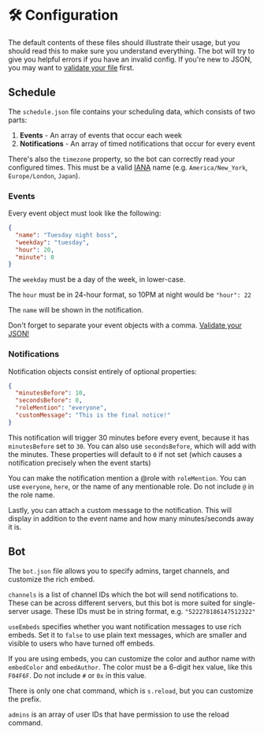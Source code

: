# 🛠️ Configuration

The default contents of these files should illustrate their usage, but you should read this to make sure you understand everything. The bot will try to give you helpful errors if you have an invalid config. If you're new to JSON, you may want to [validate your file](https://jsonlint.com/) first.

## Schedule

The `schedule.json` file contains your scheduling data, which consists of two parts:

1. **Events** - An array of events that occur each week
2. **Notifications** - An array of timed notifications that occur for every event

There's also the `timezone` property, so the bot can correctly read your configured times. This must be a valid [IANA](https://en.wikipedia.org/wiki/List_of_tz_database_time_zones) name (e.g. `America/New_York`, `Europe/London`, `Japan`).

### Events

Every event object must look like the following:

```json
{
  "name": "Tuesday night boss",
  "weekday": "tuesday",
  "hour": 20,
  "minute": 0
}
```

The `weekday` must be a day of the week, in lower-case.

The `hour` must be in 24-hour format, so 10PM at night would be `"hour": 22`

The `name` will be shown in the notification.

Don't forget to separate your event objects with a comma. [Validate your JSON!](https://jsonlint.com/)

### Notifications

Notification objects consist entirely of optional properties:

```json
{
  "minutesBefore": 10,
  "secondsBefore": 0,
  "roleMention": "everyone",
  "customMessage": "This is the final notice!"
}
```

This notification will trigger 30 minutes before every event, because it has `minutesBefore` set to `30`. You can also use `secondsBefore`, which will add with the minutes. These properties will default to `0` if not set (which causes a notification precisely when the event starts)

You can make the notification mention a @role with `roleMention`. You can use `everyone`, `here`, or the name of any mentionable role. Do not include `@` in the role name.

Lastly, you can attach a custom message to the notification. This will display in addition to the event name and how many minutes/seconds away it is.

## Bot

The `bot.json` file allows you to specify admins, target channels, and customize the rich embed.

`channels` is a list of channel IDs which the bot will send notifications to. These can be across different servers, but this bot is more suited for single-server usage. These IDs must be in string format, e.g. `"522278186147512322"`

`useEmbeds` specifies whether you want notification messages to use rich embeds. Set it to `false` to use plain text messages, which are smaller and visible to users who have turned off embeds.

If you are using embeds, you can customize the color and author name with `embedColor` and `embedAuthor`. The color must be a 6-digit hex value, like this `F04F6F`. Do not include `#` or `0x` in this value.

There is only one chat command, which is `s.reload`, but you can customize the prefix.

`admins` is an array of user IDs that have permission to use the reload command.
